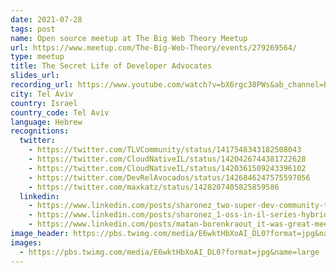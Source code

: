```yaml
---
date: 2021-07-28
tags: post
name: Open source meetup at The Big Web Theory Meetup
url: https://www.meetup.com/The-Big-Web-Theory/events/279269564/
type: meetup
title: The Secret Life of Developer Advocates
slides_url:
recording_url: https://www.youtube.com/watch?v=bX6rgc38PWs&ab_channel=BigWebTheorybyNielsen
city: Tel Aviv
country: Israel
country_code: Tel Aviv
language: Hebrew
recognitions:
  twitter:
    - https://twitter.com/TLVCommunity/status/1417548343182508043
    - https://twitter.com/CloudNativeIL/status/1420426744381722628
    - https://twitter.com/CloudNativeIL/status/1420361509243396102
    - https://twitter.com/DevRelAvocados/status/1426846247575597056
    - https://twitter.com/maxkatz/status/1428207405825859586
  linkedin:
    - https://www.linkedin.com/posts/sharonez_two-super-dev-community-tlv-events-activity-6823327106785665024-ASf4
    - https://www.linkedin.com/posts/sharonez_1-oss-in-il-series-hybrid-event-activity-6826162518893846528-F5Mh
    - https://www.linkedin.com/posts/matan-borenkraout_it-was-great-meeting-people-in-person-after-activity-6826224671646609409-oJWr
image_header: https://pbs.twimg.com/media/E6wktHbXoAI_DL0?format=jpg&name=large
images:
  - https://pbs.twimg.com/media/E6wktHbXoAI_DL0?format=jpg&name=large
---
```

